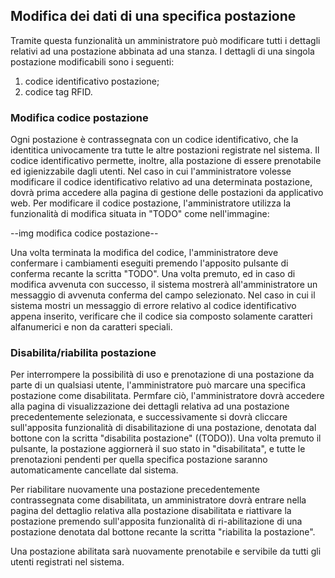 ## Modifica dei dati di una specifica postazione
Tramite questa funzionalità un amministratore può modificare tutti i dettagli relativi ad una postazione abbinata ad una stanza. I dettagli di una singola postazione modificabili sono i seguenti:
1. codice identificativo postazione;
2. codice tag RFID.
### Modifica codice postazione
Ogni postazione è contrassegnata con un codice identificativo, che la identitica univocamente tra tutte le altre postazioni registrate nel sistema. Il codice identificativo permette, inoltre, alla postazione di essere prenotabile ed igienizzabile dagli utenti.
Nel caso in cui l'amministratore volesse modificare il codice identificativo relativo ad una determinata postazione, dovrà prima accedere alla pagina di gestione delle postazioni da applicativo web.
Per modificare il codice postazione, l'amministratore utilizza la funzionalità di modifica situata in "TODO" come nell'immagine:

--img modifica codice postazione--

Una volta terminata la modifica del codice, l'amministratore deve confermare i cambiamenti eseguiti premendo l'apposito pulsante di conferma recante la scritta "TODO". Una volta premuto, ed in caso di modifica avvenuta con successo, il sistema mostrerà all'amministratore un messaggio di avvenuta conferma del campo selezionato.
Nel caso in cui il sistema mostri un messaggio di errore relativo al codice identificativo appena inserito, verificare che il codice sia composto solamente caratteri alfanumerici e non da caratteri speciali.
### Disabilita/riabilita postazione
Per interrompere la possibilità di uso e prenotazione di una postazione da parte di un qualsiasi utente, l'amministratore può marcare una specifica postazione come disabilitata.
Permfare ciò, l'amministratore dovrà accedere alla pagina di visualizzazione dei dettagli relativa ad una postazione precedentemente selezionata, e successivamente si dovrà cliccare sull'apposita funzionalità di disabilitazione di una postazione, denotata dal bottone con la scritta "disabilita postazione" ((TODO)).
Una volta premuto il pulsante, la postazione aggiornerà il suo stato in "disabilitata", e tutte le prenotazioni pendenti per quella specifica postazione saranno automaticamente cancellate dal sistema.

Per riabilitare nuovamente una postazione precedentemente contrassegnata come disabilitata, un amministratore dovrà entrare nella pagina del dettaglio relativa alla postazione disabilitata e riattivare la postazione premendo sull'apposita funzionalità di ri-abilitazione di una postazione denotata dal bottone recante la scritta "riabilita la postazione".

Una postazione abilitata sarà nuovamente prenotabile e servibile da tutti gli utenti registrati nel sistema.